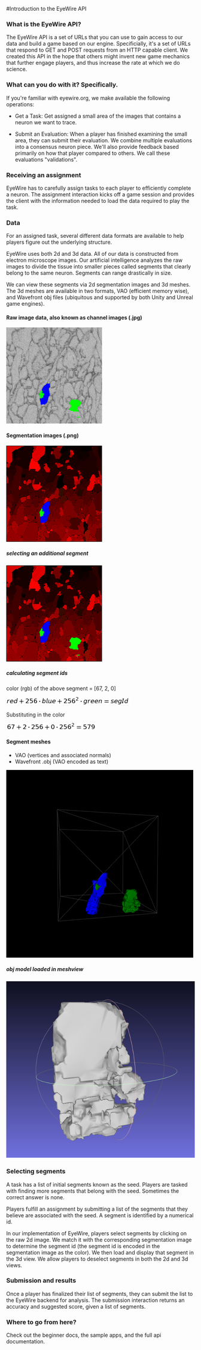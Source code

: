 #Introduction to the EyeWire API

### What is the EyeWire API?

The EyeWire API is a set of URLs that you can use to gain access to our data and build a game based on our engine. Specificially, it's a set of URLs that respond to GET and POST requests from an HTTP capable client. We created this API in the hope that others might invent new game mechanics that further engage players, and thus increase the rate at which we do science.

### What can you do with it? Specifically.

If you're familiar with eyewire.org, we make available the following operations:

- Get a Task: Get assigned a small area of the images that contains a neuron we want to trace.

- Submit an Evaluation: When a player has finished examining the small area, they can submit their evaluation. We combine multiple evaluations into a consensus neuron piece. We'll also provide feedback based primarily on how that player compared to others. We call these evaluations "validations".

### Receiving an assignment

EyeWire has to carefully assign tasks to each player to efficiently complete a neuron. The assignment interaction kicks off a game session and provides the client with the information needed to load the data required to play the task.

### Data

For an assigned task, several different data formats are available to help players figure out the underlying structure.

EyeWire uses both 2d and 3d data. All of our data is constructed from electron microscope images. Our artificial intelligence analyzes the raw images to divide the tissue into smaller pieces called segments that clearly belong to the same neuron. Segments can range drastically in size.

We can view these segments via 2d segmentation images and 3d meshes. The 3d meshes are available in two formats, VAO (efficient memory wise), and Wavefront obj files (ubiquitous and supported by both Unity and Unreal game engines).

#### Raw image data, also known as channel images (.jpg)

![channel image](/docs/assets/channel_2.png)

#### Segmentation images (.png)

![segmentation image](/docs/assets/segmentation_1.png)

##### selecting an additional segment

![segmentation image](/docs/assets/segmentation_2.png)


##### calculating segment ids

color (rgb) of the above segment = [67, 2, 0]

![equation](/docs/assets/equation1.png)

Substituting in the color

![equation](/docs/assets/equation2.png)


#### Segment meshes
- VAO (vertices and associated normals)
- Wavefront .obj (VAO encoded as text)

![3d view](/docs/assets/3dview_2.png)


##### obj model loaded in meshview

![3d modeling program](/docs/assets/meshlab.png)


### Selecting segments

A task has a list of initial segments known as the seed. Players are tasked with finding more segments that belong with the seed. Sometimes the correct answer is none.

Players fulfill an assignment by submitting a list of the segments that they believe are associated with the seed. A segment is identified by a numerical id.

In our implementation of EyeWire, players select segments by clicking on the raw 2d image. We match it with the corresponding segmentation image to determine the segment id (the segment id is encoded in the segmentation image as the color). We then load and display that segment in the 3d view. We allow players to deselect segments in both the 2d and 3d views.

### Submission and results

Once a player has finalized their list of segments, they can submit the list to the EyeWire backend for analysis. The submission interaction returns an accuracy and suggested score, given a list of segments.

### Where to go from here?

Check out the beginner docs, the sample apps, and the full api documentation.
